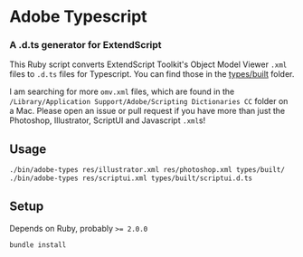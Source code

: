 # Adobe Typescript
### A .d.ts generator for ExtendScript

This Ruby script converts ExtendScript Toolkit's Object Model Viewer `.xml` files to `.d.ts` files
for Typescript. You can find those in the [types/built](types/built) folder.

I am searching for more `omv.xml` files, which are found in the
`/Library/Application Support/Adobe/Scripting Dictionaries CC` folder on a Mac.
Please open an issue or pull request if you have more than just the Photoshop,
Illustrator, ScriptUI and Javascript `.xml`s!

## Usage

```bash
./bin/adobe-types res/illustrator.xml res/photoshop.xml types/built/
./bin/adobe-types res/scriptui.xml types/built/scriptui.d.ts
```

## Setup

Depends on Ruby, probably `>= 2.0.0`

```bash
bundle install
```

